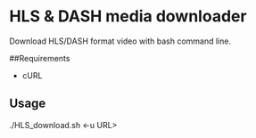 # HLS & DASH media downloader 
Download HLS/DASH format video with bash command line.

##Requirements
* cURL

## Usage
./HLS_download.sh <-u URL>
